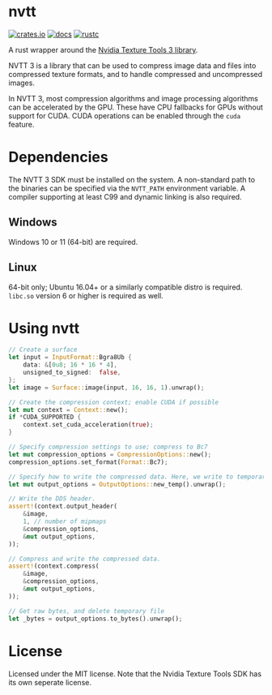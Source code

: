 # nvtt

[![crates.io](https://img.shields.io/crates/v/nvtt_rs.svg)](https://crates.io/crates/nvtt_rs)
[![docs](https://docs.rs/nvtt_rs/badge.svg)](https://docs.rs/nvtt_rs)
[![rustc](https://img.shields.io/badge/rust-1.66%2B-orange.svg)](https://img.shields.io/badge/rust-1.66%2B-orange.svg)

A rust wrapper around the [Nvidia Texture Tools 3 library](https://developer.nvidia.com/gpu-accelerated-texture-compression).

NVTT 3 is a library that can be used to compress image data and files into compressed texture formats, and to handle compressed and uncompressed images.

In NVTT 3, most compression algorithms and image processing algorithms can be accelerated by the GPU. These have CPU fallbacks for GPUs without support for CUDA. CUDA operations can be enabled through the `cuda` feature.

# Dependencies

The NVTT 3 SDK must be installed on the system. A non-standard path to the binaries can be specified via the `NVTT_PATH` environment variable. A compiler supporting at least C99 and dynamic linking is also required.

## Windows

Windows 10 or 11 (64-bit) are required.

## Linux

64-bit only; Ubuntu 16.04+ or a similarly compatible distro is required. `libc.so` version 6 or higher is required as well.

# Using nvtt

``` rust
// Create a surface
let input = InputFormat::Bgra8Ub {
    data: &[0u8; 16 * 16 * 4],
    unsigned_to_signed:  false,
};
let image = Surface::image(input, 16, 16, 1).unwrap();

// Create the compression context; enable CUDA if possible
let mut context = Context::new();
if *CUDA_SUPPORTED {
    context.set_cuda_acceleration(true);
}

// Specify compression settings to use; compress to Bc7
let mut compression_options = CompressionOptions::new();
compression_options.set_format(Format::Bc7);

// Specify how to write the compressed data. Here, we write to temporary file.
let mut output_options = OutputOptions::new_temp().unwrap();

// Write the DDS header.
assert!(context.output_header(
    &image,
    1, // number of mipmaps
    &compression_options,
    &mut output_options,
));

// Compress and write the compressed data.
assert!(context.compress(
    &image,
    &compression_options,
    &mut output_options,
));

// Get raw bytes, and delete temporary file
let _bytes = output_options.to_bytes().unwrap();
```

# License

Licensed under the MIT license. Note that the Nvidia Texture Tools SDK has its own seperate license.

